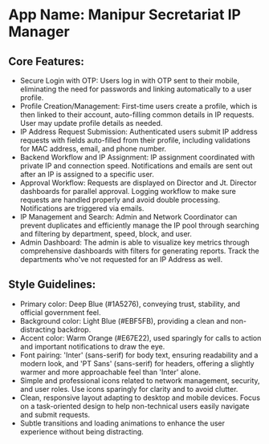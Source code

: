 # **App Name**: Manipur Secretariat IP Manager

## Core Features:

- Secure Login with OTP: Users log in with OTP sent to their mobile, eliminating the need for passwords and linking automatically to a user profile.
- Profile Creation/Management: First-time users create a profile, which is then linked to their account, auto-filling common details in IP requests. User may update profile details as needed.
- IP Address Request Submission: Authenticated users submit IP address requests with fields auto-filled from their profile, including validations for MAC address, email, and phone number.
- Backend Workflow and IP Assignment: IP assignment coordinated with private IP and connection speed. Notifications and emails are sent out after an IP is assigned to a specific user.
- Approval Workflow: Requests are displayed on Director and Jt. Director dashboards for parallel approval. Logging workflow to make sure requests are handled properly and avoid double processing. Notifications are triggered via emails.
- IP Management and Search: Admin and Network Coordinator can prevent duplicates and efficiently manage the IP pool through searching and filtering by department, speed, block, and user.
- Admin Dashboard: The admin is able to visualize key metrics through comprehensive dashboards with filters for generating reports. Track the departments who've not requested for an IP Address as well.

## Style Guidelines:

- Primary color: Deep Blue (#1A5276), conveying trust, stability, and official government feel.
- Background color: Light Blue (#EBF5FB), providing a clean and non-distracting backdrop.
- Accent color: Warm Orange (#E67E22), used sparingly for calls to action and important notifications to draw the eye.
- Font pairing: 'Inter' (sans-serif) for body text, ensuring readability and a modern look, and 'PT Sans' (sans-serif) for headers, offering a slightly warmer and more approachable feel than 'Inter' alone.
- Simple and professional icons related to network management, security, and user roles. Use icons sparingly for clarity and to avoid clutter.
- Clean, responsive layout adapting to desktop and mobile devices. Focus on a task-oriented design to help non-technical users easily navigate and submit requests.
- Subtle transitions and loading animations to enhance the user experience without being distracting.